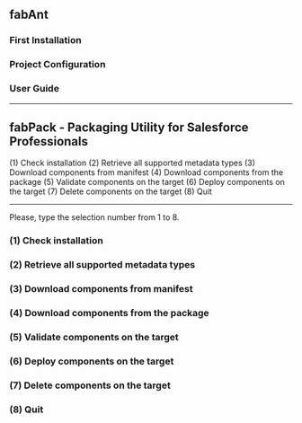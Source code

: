 ## fabAnt

### First Installation

### Project Configuration

### User Guide

----------------------------------------------------------
 fabPack - Packaging Utility for Salesforce Professionals
----------------------------------------------------------

 (1) Check installation
 (2) Retrieve all supported metadata types
 (3) Download components from manifest
 (4) Download components from the package
 (5) Validate components on the target
 (6) Deploy components on the target
 (7) Delete components on the target
 (8) Quit

----------------------------------------------------------

Please, type the selection number from 1 to 8.


### (1) Check installation

### (2) Retrieve all supported metadata types

### (3) Download components from manifest

### (4) Download components from the package

### (5) Validate components on the target

### (6) Deploy components on the target

### (7) Delete components on the target

### (8) Quit

